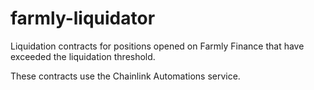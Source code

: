 # farmly-liquidator

Liquidation contracts for positions opened on Farmly Finance that have exceeded the liquidation threshold.

These contracts use the Chainlink Automations service.
